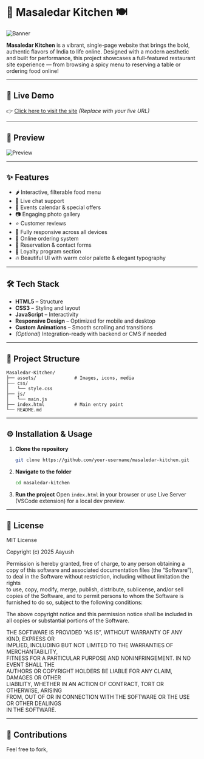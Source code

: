 # 🍛 Masaledar Kitchen 🍽️

![Banner](https://your-image-link-here.com/banner.jpg)

**Masaledar Kitchen** is a vibrant, single-page website that brings the bold, authentic flavors of India to life online. Designed with a modern aesthetic and built for performance, this project showcases a full-featured restaurant site experience — from browsing a spicy menu to reserving a table or ordering food online!

---

## 🚀 Live Demo

👉 [Click here to visit the site](https://masaledarkitchen.vercel.app) *(Replace with your live URL)*

---

## 📸 Preview

![Preview](https://your-image-link.com/preview.gif)

---

## ✨ Features

* 🌶️ Interactive, filterable food menu
* 💬 Live chat support
* 📆 Events calendar & special offers
* 📷 Engaging photo gallery
* ⭐ Customer reviews
* 📱 Fully responsive across all devices
* 🛒 Online ordering system
* 📝 Reservation & contact forms
* 🎁 Loyalty program section
* 🔥 Beautiful UI with warm color palette & elegant typography

---

## 🛠️ Tech Stack

* **HTML5** – Structure
* **CSS3** – Styling and layout
* **JavaScript** – Interactivity
* **Responsive Design** – Optimized for mobile and desktop
* **Custom Animations** – Smooth scrolling and transitions
* *(Optional)* Integration-ready with backend or CMS if needed

---

## 📁 Project Structure

```
Masaledar-Kitchen/
├── assets/              # Images, icons, media
├── css/
│   └── style.css
├── js/
│   └── main.js
├── index.html           # Main entry point
└── README.md
```

---

## ⚙️ Installation & Usage

1. **Clone the repository**

   ```bash
   git clone https://github.com/your-username/masaledar-kitchen.git
   ```

2. **Navigate to the folder**

   ```bash
   cd masaledar-kitchen
   ```

3. **Run the project**
   Open `index.html` in your browser or use Live Server (VSCode extension) for a local dev preview.

---

## 📃 License

MIT License

Copyright (c) 2025 Aayush

Permission is hereby granted, free of charge, to any person obtaining a copy
of this software and associated documentation files (the “Software”), to deal
in the Software without restriction, including without limitation the rights  
to use, copy, modify, merge, publish, distribute, sublicense, and/or sell  
copies of the Software, and to permit persons to whom the Software is  
furnished to do so, subject to the following conditions:

The above copyright notice and this permission notice shall be included in  
all copies or substantial portions of the Software.

THE SOFTWARE IS PROVIDED “AS IS”, WITHOUT WARRANTY OF ANY KIND, EXPRESS OR  
IMPLIED, INCLUDING BUT NOT LIMITED TO THE WARRANTIES OF MERCHANTABILITY,  
FITNESS FOR A PARTICULAR PURPOSE AND NONINFRINGEMENT. IN NO EVENT SHALL THE  
AUTHORS OR COPYRIGHT HOLDERS BE LIABLE FOR ANY CLAIM, DAMAGES OR OTHER  
LIABILITY, WHETHER IN AN ACTION OF CONTRACT, TORT OR OTHERWISE, ARISING  
FROM, OUT OF OR IN CONNECTION WITH THE SOFTWARE OR THE USE OR OTHER DEALINGS  
IN THE SOFTWARE.


---

## 🙌 Contributions

Feel free to fork,
